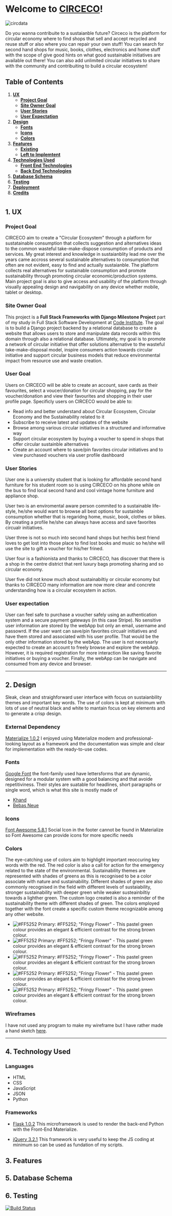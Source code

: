 # Welcome to [CIRCECO](https://circeco-contribuite.herokuapp.com/)!

![circdata](static/img/mockup-mobile.jpg)


Do you wanna contribuite to a sustaianble future? 
Circeco is the platform for circular economy where to find shops that sell and accept recycled and reuse stuff or also where you can repair your own stuff! 
You can search for second hand shops for music, books, clothes, electronics and home stuff with the scope of give good hints on what good sustainable initiatives are available out there! 
You can also add unlimited circular initiatives to share with the community and contribuiting to build a circular ecosystem! 


## Table of Contents
1. [**UX**](#ux)
    - [**Project Goal**](#project-goal)
    - [**Site Owner Goal**](#site-owner-goal)
    - [**User Stories**](#user-stories)
    - [**User Expectation**](#user-expectation)
2. [**Design**](#ux)
    - [**Fonts**](#fonts)
    - [**Icons**](#Icons)
    - [**Colors**](#colors)
3. [**Features**](#features)
    - [**Existing**](#existing)
    - [**Left to Implemtent**](#left-to-implement)
4. [**Technologies Used**](#technologies-used)
    - [**Front End Technologies**](#front-end-technologies)
    - [**Back End Technologies**](#back-end-technologies)
5. [**Database Schema**](#Database-schema)
6. [**Testing**](#testing)
7. [**Deployment**](#deployment)
8. [**Credits**](#credits)
#


## 1. UX 

### Project Goal
CIRCECO aim to create a "Circular Ecosystem" through a platform for sustatainable consumption that collects suggestion and alternatives ideas to the common wasteful take-make-dispose consumption of products and services. 
My great interest and knowledge in sustaianblity lead me over the years came accross several sustainable alternatives to consumption that often are not evident, easy to find and actually sustaianble. 
The platform collects real alternatives for sustainable consumption and promote sustainability through promoting circular economic/production systems. 
Main project goal is also to give access and usability of the platform through visually appealing design and navigability on any device whether mobile, tablet or desktop. 

### Site Owner Goal
This project is a **Full Stack Frameworks with Django Milestone Project** part of my study in Full Stack Software Development at [Code Institute](https://codeinstitute.net/).
The goal is to build a Django project backend by a relational database to create a website that allows users to store and manipulate data records within this domain through also a relational database.
Ultimately, my goal is to promote a network of circular initiative that offer solutions alternative to the wasteful take-make-disposal model, inspire consumers action towards circular initiative 
and support circular business models that reduce environmental impact from resource use and waste creation. 

### User Goal 
Users on CIRCECO will be able to create an account, save cards as their favourites, select a voucer/donation for circular shopping, pay for the voucher/donation and view their favourites and shopping in their user profile page. 
Specificly users on CIRCECO would be able to: 
* Read info and better understand about Circular Ecosystem, Circular Economy and the Sustainability related to it
* Subscribe to receive latest and updates of the website
* Browse among various circular initiatives in a structured and informative way 
* Support circular ecosystem by buying a voucher to spend in shops that offer circular sustainble alternatives 
* Create an account where to save/pin favorites circular initiatives and to view purchased vouchers via user profile dashboard 

### User Stories 
User one is a university student that is looking for affordable second hand furniture for his student room so is using CIRCECO on his phone while on the bus to find local second hand and cool vintage home furniture and appliance shop. 

User two is an enviromental aware person commited to a sustainable life-style, he/she would want to browse all best options for sustainble consumption whether that is regaridng home, music, book, clothes or bikes. 
By creating a profile he/she can always have access and save favorites circualr initiatives. 

User three is not so much into second hand shops but her/his best friend loves to get lost into those place to find lost books and music so he/she will use the site to gift a voucher for his/her frined. 

User four is a fashionista and thanks to CIRCECO, has discover that there is a shop in the centre district that rent luxury bags promoting sharing and so circular economy. 

User five did not know much about sustainabiltiy or circular economy but thanks to CIRCECO many information are now more clear and concrete understanding how is a circular ecosystem in action. 

### User expectation 
User can feel safe to purchase a voucher safely using an authentication system and a secure payment gateways (in this case Stripe). 
No sensitive user information are stored by the webApp but only an email, username and passowrd. 
If the user want can save/pin favorites circualr initiatives and have them stored and associated with his user profile. 
That would be the only other information stored by the webApp. 
The user is not necessarly expected to create an account to freely browse and explore the webApp. 
However, it is required registration for more interaction like saving favorite initiatives or buying a voucher. 
Finally, the webApp can be navigate and consumed from any device and browser. 

---
## 2. Design 
Sleak, clean and straighforward user interface with focus on sustaianbility themes and important key words. 
The use of colors is kept at minimum with lots of use of neutral black and white to mantain focus on key elements and to generate a crisp design. 

### External Dependency
[Materialize 1.0.2](https://materializecss.com/) I enjoyed using Materialize modern and professional-looking layout as a framework and the documentation was simple and clear for implementation with the ready-to-use codes.

### Fonts 
[Google Font](https://fonts.google.com/) the font-family used have lettersforms that are dynamic, designed for a modular system with a good balancing and that avoide repetitiviness. Their styles are suatable for headlines, short paragraphs or single word, which is what this site is mostly made of 
  - [Khand](https://fonts.google.com/specimen/Khand?query=khand) 
  - [Bebas Neue](https://fonts.google.com/?query=Bebas+Neue)

### Icons 
[Font Awesome 5.8.1](https://fontawesome.com/) Social Icon in the footer cannot be found in Materialize so Font Awesome can provide icons for more specific needs 

### Colors 
The eye-catching use of colors aim to highlight important reoccuring key words with the red. The red color is also a call for action for the emergency related to the state of the environmental. 
Sustainability themes are represented with shades of greens as this is recognised to be a color associate with nature and sustainability. 
Different shades of green are also commonly recognised in the field with different levels of sustaiability, stronger sustainability with deeper green while weaker susteainbiltiy towards a lighther green. 
The custom logo created is also a reminder of the sustainability theme with different shades of green. 
The colors employed together with the font create a specific custom theme recognizable among any other website. 

- ![#FF5252](https://placehold.it/15/FF5252/000000?text=+) Primary: #FF5252; "Fringy Flower" - This pastel green colour provides an elegant & efficient contrast for the strong brown colour.
- ![#FF5252](https://placehold.it/15/FF5252/000000?text=+) Primary: #FF5252; "Fringy Flower" - This pastel green colour provides an elegant & efficient contrast for the strong brown colour.
- ![#FF5252](https://placehold.it/15/FF5252/000000?text=+) Primary: #FF5252; "Fringy Flower" - This pastel green colour provides an elegant & efficient contrast for the strong brown colour.
- ![#FF5252](https://placehold.it/15/FF5252/000000?text=+) Primary: #FF5252; "Fringy Flower" - This pastel green colour provides an elegant & efficient contrast for the strong brown colour.
- ![#FF5252](https://placehold.it/15/FF5252/000000?text=+) Primary: #FF5252; "Fringy Flower" - This pastel green colour provides an elegant & efficient contrast for the strong brown colour.

### Wireframes 
I have not used any program to make my wireframe but I have rather made a hand sketch [here](https://github.com/circeco/circdata/blob/master/static/img/circdata-sketch.jpg).


---
## 4. Technology Used

### Languages 
* HTML 
* CSS 
* JavaScript 
* JSON
* Python


### Frameworks 
* [Flask 1.0.2](http://flask.pocoo.org/)
This microframework is used to render the back-end Python with the Front-End Materialize.

* [jQuery 3.2.1](https://code.jquery.com/jquery/)
This framework is very useful to keep the JS coding at minimum so can be used as fundation of my scripts. 


### 



## 3. Features



## 5. Database Schema 


## 6. Testing 

[![Build Status](https://travis-ci.org/circeco/circeco_django.svg?branch=master)](https://travis-ci.org/circeco/circeco_django) 
